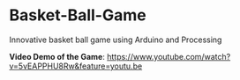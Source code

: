 # Basket-Ball-Game
Innovative basket ball game using Arduino and Processing

**Video Demo of the Game**: https://www.youtube.com/watch?v=5vEAPPHU8Rw&feature=youtu.be
